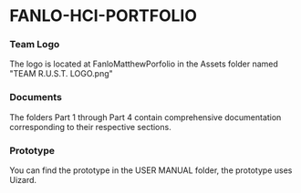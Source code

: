 
# FANLO-HCI-PORTFOLIO

### Team Logo
The logo is located at FanloMatthewPorfolio in the Assets folder named "TEAM R.U.S.T. LOGO.png"

### Documents
The folders Part 1 through Part 4 contain comprehensive documentation corresponding to their respective sections.

### Prototype
You can find the prototype in the USER MANUAL folder, the prototype uses Uizard.
